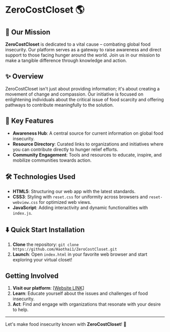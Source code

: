 # ZeroCostCloset :earth_americas:

## :raising_hand: Our Mission
**ZeroCostCloset** is dedicated to a vital cause – combating global food insecurity. Our platform serves as a gateway to raise awareness and direct support to those facing hunger around the world. Join us in our mission to make a tangible difference through knowledge and action.

## :sparkles: Overview
ZeroCostCloset isn't just about providing information; it's about creating a movement of change and compassion. Our initiative is focused on enlightening individuals about the critical issue of food scarcity and offering pathways to contribute meaningfully to the solution.

## :star2: Key Features
- **Awareness Hub**: A central source for current information on global food insecurity.
- **Resource Directory**: Curated links to organizations and initiatives where you can contribute directly to hunger relief efforts.
- **Community Engagement**: Tools and resources to educate, inspire, and mobilize communities towards action.

## :hammer_and_wrench: Technologies Used
- **HTML5**: Structuring our web app with the latest standards.
- **CSS3**: Styling with `reset.css` for uniformity across browsers and `reset-webview.css` for optimized web views.
- **JavaScript**: Adding interactivity and dynamic functionalities with `index.js`.

## :arrow_down: Quick Start Installation
1. **Clone** the repository: ````git clone https://github.com/Haothai1/ZeroCostCloset.git````
2. **Launch**: Open `index.html` in your favorite web browser and start exploring your virtual closet!

## Getting Involved
1. **Visit our platform**: [[Website LINK](https://hthai-advocacyproject.haothai2.repl.co/)]
2. **Learn**: Educate yourself about the issues and challenges of food insecurity.
3. **Act**: Find and engage with organizations that resonate with your desire to help.



---

Let's make food insecurity known with **ZeroCostCloset**! :tada:
